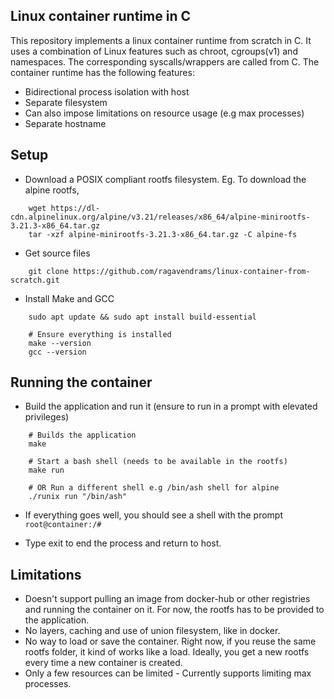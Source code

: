 ## Linux container runtime in C

This repository implements a linux container runtime from scratch in C. It uses a combination of Linux features such as chroot, cgroups(v1) and namespaces. The corresponding syscalls/wrappers are called from C. The container runtime has the following features:
- Bidirectional process isolation with host
- Separate filesystem
- Can also impose limitations on resource usage (e.g max processes)
- Separate hostname 


## Setup 
- Download a POSIX compliant rootfs filesystem. Eg. To download the alpine rootfs,  
```
	wget https://dl-cdn.alpinelinux.org/alpine/v3.21/releases/x86_64/alpine-minirootfs-3.21.3-x86_64.tar.gz
	tar -xzf alpine-minirootfs-3.21.3-x86_64.tar.gz -C alpine-fs
``` 
- Get source files
``` 
	git clone https://github.com/ragavendrams/linux-container-from-scratch.git
``` 
- Install Make and GCC
``` 
	sudo apt update && sudo apt install build-essential
	
	# Ensure everything is installed
	make --version
	gcc --version
``` 

## Running the container

- Build the application and run it (ensure to run in a prompt with elevated privileges)
``` 
	# Builds the application
	make 
	
	# Start a bash shell (needs to be available in the rootfs)
	make run

	# OR Run a different shell e.g /bin/ash shell for alpine
	./runix run "/bin/ash" 
``` 
- If everything goes well, you should see a shell with the prompt `root@container:/#`

- Type exit to end the process and return to host.  

## Limitations
- Doesn't support pulling an image from docker-hub or other registries and running the container on it. For now, the rootfs has to be provided to the application. 
- No layers, caching and use of union filesystem, like in docker.
- No way to load or save the container. Right now, if you reuse the same rootfs folder, it kind of works like a load. Ideally, you get a new rootfs every time a new container is created. 
- Only a few resources can be limited - Currently supports limiting max processes.  
